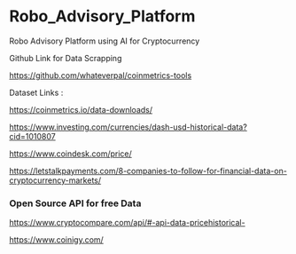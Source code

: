 # Robo_Advisory_Platform
Robo Advisory Platform using AI for Cryptocurrency

Github Link for Data Scrapping

https://github.com/whateverpal/coinmetrics-tools


Dataset Links :

https://coinmetrics.io/data-downloads/

https://www.investing.com/currencies/dash-usd-historical-data?cid=1010807

https://www.coindesk.com/price/

https://letstalkpayments.com/8-companies-to-follow-for-financial-data-on-cryptocurrency-markets/

### Open Source API for free Data

https://www.cryptocompare.com/api/#-api-data-pricehistorical-

https://www.coinigy.com/
